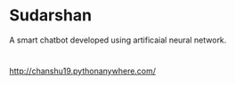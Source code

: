 # Sudarshan
A smart chatbot developed using artificaial neural network.
#
http://chanshu19.pythonanywhere.com/
